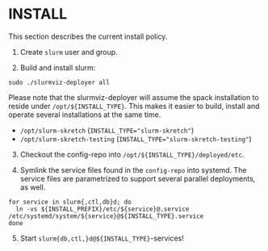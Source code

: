
# INSTALL

This section describes the current install policy.

1. Create `slurm` user and group.

2. Build and install slurm:
```
sudo ./slurmviz-deployer all
```
  Please note that the slurmviz-deployer will assume the spack installation to
  reside under `/opt/${INSTALL_TYPE}`. This makes it easier to build, install
  and operate several installations at the same time.
  * `/opt/slurm-skretch` (`INSTALL_TYPE="slurm-skretch"`)
  * `/opt/slurm-skretch-testing` (`INSTALL_TYPE="slurm-skretch-testing"`)

3. Checkout the config-repo into `/opt/${INSTALL_TYPE}/deployed/etc`.

4. Symlink the service files found in the `config-repo` into systemd. The service files are parametrized to support several parallel deployments, as well.
```
for service in slurm{,ctl,db}d; do
  ln -vs ${INSTALL_PREFIX}/etc/${service}@.service /etc/systemd/system/${service}@${INSTALL_TYPE}.service
done
```

5. Start `slurm{db,ctl,}d@${INSTALL_TYPE}`-services!

